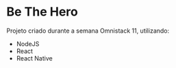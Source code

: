 # Be The Hero

Projeto criado durante a semana Omnistack 11, utilizando:
- NodeJS
- React
- React Native
